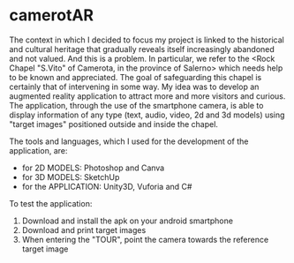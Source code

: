 # camerotAR
The context in which I decided to focus my project is linked to the historical and cultural heritage that gradually reveals itself increasingly abandoned and not valued. And this is a problem. In particular, we refer to the &lt;Rock Chapel "S.Vito" of Camerota, in the province of Salerno> which needs help to be known and appreciated. The goal of safeguarding this chapel is certainly that of intervening in some way. My idea was to develop an augmented reality application to attract more and more visitors and curious. The application, through the use of the smartphone camera, is able to display information of any type (text, audio, video, 2d and 3d models) using "target images" positioned outside and inside the chapel.

The tools and languages, which I used for the development of the application, are:
- for 2D MODELS: Photoshop and Canva
- for 3D MODELS: SketchUp
- for the APPLICATION: Unity3D, Vuforia and C#

To test the application:
1) Download and install the apk on your android smartphone
2) Download and print target images
3) When entering the "TOUR", point the camera towards the reference target image
